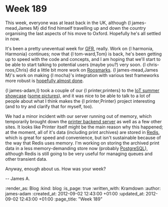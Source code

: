 Week 189
========

This week, everyone was at least back in the UK, although {l james-mead,James M} did find himself travelling up and down the country organising the last aspects of his move to Oxford. Hopefully he's all settled in now.

It's been a pretty uneventual week for [GFR](/), really. Work on {l harmonia, Harmonia} continues; now that {l tom-ward,Tom} is back, he's been getting up to speed with the code and concepts, and I am hoping that we'll start to be able to start talking to potential users (maybe you?) very soon. {l chris-roos,Chris} did a little bit more work on [Roosmarks](https://github.com/chrisroos/roosmarks). {l james-mead,James M}'s work on making {l mocha}'s integration with various test frameworks more robust is [hopefully almost done](https://github.com/freerange/mocha/commits/minitest-and-testunit-integration-without-monkey-patching).

{l james-adam,I} took a couple of our {l printer,printers} to the [IoT summer showcase](http://www.meetup.com/iotlondon/events/75271782/) ([some pictures](http://www.meetup.com/iotlondon/photos/10460542/#153913112)), and it was nice to be able to talk to a lot of people about what I think makes the {l printer,Printer} project interesting (and to try and clarify that for myself, too).

We had a minor incident with our server running out of memory, which temporarily brought down the [printer backend server](http://printer.gofreerange.com) as well as a few other sites. It looks like Printer itself might be the main reason why this happened; at the moment, all of it's data (including print archives) are stored in [Redis](http://redis.io), which is great for speed and convenience, but isn't sustainable because of the way that Redis uses memory. I'm working on storing the archived print data in a less memory-demanding store now (probably [PostgreSQL](http://www.postgresql.org/)), although Redis is still going to be very useful for managing queues and other transient data.

Anyway, enough about us. How was your week?

-- James A.

:render_as: Blog
:kind: blog
:is_page: true
:written_with: Kramdown
:author: james-adam
:created_at: 2012-09-02 12:43:00 +01:00
:updated_at: 2012-09-02 12:43:00 +01:00
:page_title: "Week 189"
